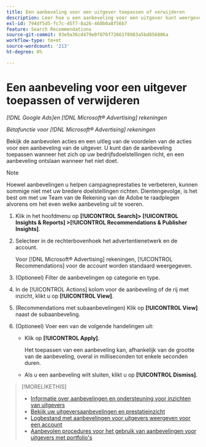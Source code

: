 ```yaml
---
title: Een aanbeveling voor een uitgever toepassen of verwijderen
description: Leer hoe u een aanbeveling voor een uitgever kunt weergeven, toepassen of negeren.
exl-id: 794df5d5-fc7c-45f7-8a26-460b0a8f56b7
feature: Search Recommendations
source-git-commit: 93e9a36cd479e0f076f72661f0983a5bd856806a
workflow-type: tm+mt
source-wordcount: '213'
ht-degree: 0%

---
```


# Een aanbeveling voor een uitgever toepassen of verwijderen

*[!DNL Google Ads]en [!DNL Microsoft® Advertising] rekeningen*

*Bètafunctie voor [!DNL Microsoft® Advertising] rekeningen*

Bekijk de aanbevolen acties en een uitleg van de voordelen van de acties voor een aanbeveling van de uitgever. U kunt dan de aanbeveling toepassen wanneer het zich op uw bedrijfsdoelstellingen richt, en een aanbeveling ontslaan wanneer het niet doet.

>[!NOTE]
>
>Hoewel aanbevelingen u helpen campagneprestaties te verbeteren, kunnen sommige niet met uw bredere doelstellingen richten. Dientengevolge, is het best om met uw Team van de Rekening van de Adobe te raadplegen alvorens om het even welke aanbeveling uit te voeren.

1. Klik in het hoofdmenu op **[!UICONTROL Search]> [!UICONTROL Insights & Reports] >[!UICONTROL Recommendations & Publisher Insights]**.

1. Selecteer in de rechterbovenhoek het advertentienetwerk en de account.

   Voor [!DNL Microsoft® Advertising] rekeningen, [!UICONTROL Recommendations] voor de account worden standaard weergegeven.

1. (Optioneel) Filter de aanbevelingen op categorie en type.

1. In de [!UICONTROL Actions] kolom voor de aanbeveling of de rij met inzicht, klikt u op **[!UICONTROL View]**.

1. (Recommendations met subaanbevelingen) Klik op **[!UICONTROL View]** naast de subaanbeveling.

1. (Optioneel) Voer een van de volgende handelingen uit:

   * Klik op **[!UICONTROL Apply]**.

     Het toepassen van een aanbeveling kan, afhankelijk van de grootte van de aanbeveling, overal in milliseconden tot enkele seconden duren.

   * Als u een aanbeveling wilt sluiten, klikt u op **[!UICONTROL Dismiss]**.

>[!MORELIKETHIS]
>
>* [Informatie over aanbevelingen en ondersteuning voor inzichten van uitgevers](recommendation-support.md)
>* [Bekijk uw uitgeversaanbevelingen en prestatieinzicht](recommendation-view.md)
>* [Logbestand met aanbevelingen voor uitgevers weergeven voor een account](recommendation-view-log.md)
>* [Aanbevolen procedures voor het gebruik van aanbevelingen voor uitgevers met portfolio&#39;s](recommendation-best-practices.md)
